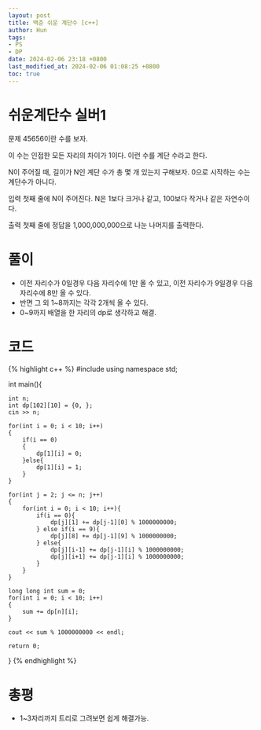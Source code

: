 ```yaml
---
layout: post
title: 백준 쉬운 계단수 [c++]
author: Hun
tags:
- PS
- DP
date: 2024-02-06 23:18 +0800
last_modified_at: 2024-02-06 01:08:25 +0800
toc: true
---
```


# 쉬운계단수 실버1
문제
45656이란 수를 보자.

이 수는 인접한 모든 자리의 차이가 1이다. 이런 수를 계단 수라고 한다.

N이 주어질 때, 길이가 N인 계단 수가 총 몇 개 있는지 구해보자. 0으로 시작하는 수는 계단수가 아니다.

입력
첫째 줄에 N이 주어진다. N은 1보다 크거나 같고, 100보다 작거나 같은 자연수이다.

출력
첫째 줄에 정답을 1,000,000,000으로 나눈 나머지를 출력한다.

# 풀이
- 이전 자리수가 0일경우 다음 자리수에 1만 올 수 있고, 이전 자리수가 9일경우 다음 자리수에 8만 올 수 있다.
- 반면 그 외 1~8까지는 각각 2개씩 올 수 있다.
- 0~9까지 배열을 한 자리의 dp로 생각하고 해결.

# 코드
{% highlight c++ %}
#include <iostream>
using namespace std;

int main(){

    int n;
    int dp[102][10] = {0, };
    cin >> n;

    for(int i = 0; i < 10; i++)
    {
        if(i == 0)
        {
            dp[1][i] = 0;
        }else{
            dp[1][i] = 1;
        }
    }

    for(int j = 2; j <= n; j++)
    {
        for(int i = 0; i < 10; i++){
            if(i == 0){
                dp[j][1] += dp[j-1][0] % 1000000000;
            } else if(i == 9){
                dp[j][8] += dp[j-1][9] % 1000000000;
            } else{
                dp[j][i-1] += dp[j-1][i] % 1000000000;
                dp[j][i+1] += dp[j-1][i] % 1000000000;
            }
        }
    }
    
    long long int sum = 0;
    for(int i = 0; i < 10; i++)
    {
        sum += dp[n][i];
    }

    cout << sum % 1000000000 << endl;

    return 0;
}
{% endhighlight %}

# 총평
- 1~3자리까지 트리로 그려보면 쉽게 해결가능.